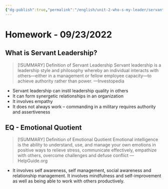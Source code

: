 ```yaml
---
{"dg-publish":true,"permalink":"/english/unit-2-who-s-my-leader/servant-leadership-and-eq/","dgHomeLink":true,"dgPassFrontmatter":false}
---
```


# Homework - 09/23/2022
## What is Servant Leadership?
> [!SUMMARY] Definition of Servant Leadership
> Servant leadership is a leadership style and philosophy whereby an individual interacts with others—either in a management or fellow employee capacity—to achieve authority rather than power.
> —Investopedia
- Servant leadership can instil leadership quality in others
- It can form synergetic relationships in an organization
- It involves empathy
- It does not always work – commanding in a military requires authority and assertiveness

## EQ - Emotional Quotient

> [!SUMMARY] Definition of Emotional Quotient
> Emotional intelligence is the ability to understand, use, and manage your own emotions in positive ways to relieve stress, communicate effectively, empathize with others, overcome challenges and defuse conflict
> —HelpGuide.org

- It involves self awareness, self management, social awareness and relationship management. It involves mindfulness and self-improvement as well as being able to work with others productively.

